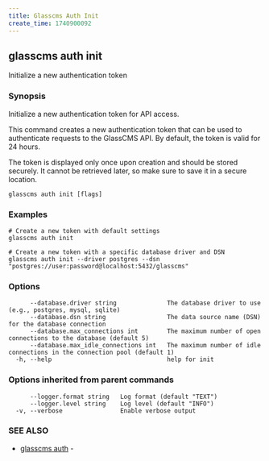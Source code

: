 ```yaml
---
title: Glasscms Auth Init
create_time: 1740900092
---
```

## glasscms auth init

Initialize a new authentication token

### Synopsis

Initialize a new authentication token for API access.

This command creates a new authentication token that can be used to authenticate 
requests to the GlassCMS API. By default, the token is valid for 24 hours.

The token is displayed only once upon creation and should be stored securely.
It cannot be retrieved later, so make sure to save it in a secure location.


```
glasscms auth init [flags]
```

### Examples

```
# Create a new token with default settings
glasscms auth init

# Create a new token with a specific database driver and DSN
glasscms auth init --driver postgres --dsn "postgres://user:password@localhost:5432/glasscms"

```

### Options

```
      --database.driver string              The database driver to use (e.g., postgres, mysql, sqlite)
      --database.dsn string                 The data source name (DSN) for the database connection
      --database.max_connections int        The maximum number of open connections to the database (default 5)
      --database.max_idle_connections int   The maximum number of idle connections in the connection pool (default 1)
  -h, --help                                help for init
```

### Options inherited from parent commands

```
      --logger.format string   Log format (default "TEXT")
      --logger.level string    Log level (default "INFO")
  -v, --verbose                Enable verbose output
```

### SEE ALSO

* [glasscms auth](glasscms_auth.md)	 - 

